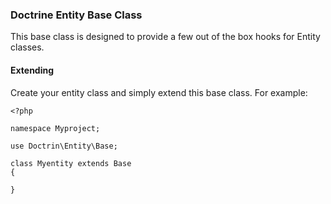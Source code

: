 ### Doctrine Entity Base Class

This base class is designed to provide a few out of the box hooks for Entity classes.

#### Extending

Create your entity class and simply extend this base class. For example:

```
<?php

namespace Myproject;

use Doctrin\Entity\Base;

class Myentity extends Base
{
    
}


```

